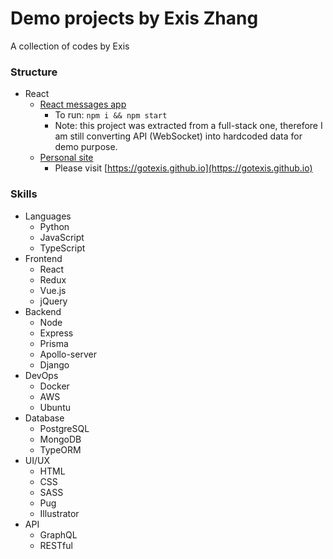 Demo projects by Exis Zhang
=============================

A collection of codes by Exis

### Structure

* React
    * [React messages app](./react/pinx_message)
        * To run: `npm i && npm start`
        * Note: this project was extracted from a full-stack one, therefore I am still converting API 
        (WebSocket) into hardcoded data for demo purpose.
    * [Personal site](./react/gotexis.github.io)
        * Please visit [https://gotexis.github.io](https://gotexis.github.io)


### Skills
* Languages 
    * Python
    * JavaScript
    * TypeScript
* Frontend
    * React
    * Redux
    * Vue.js
    * jQuery
* Backend
    * Node
    * Express
    * Prisma
    * Apollo-server
    * Django
* DevOps 
    * Docker
    * AWS
    * Ubuntu
* Database 
    * PostgreSQL
    * MongoDB
    * TypeORM
* UI/UX
    * HTML
    * CSS
    * SASS
    * Pug
    * Illustrator 
* API
    * GraphQL
    * RESTful

